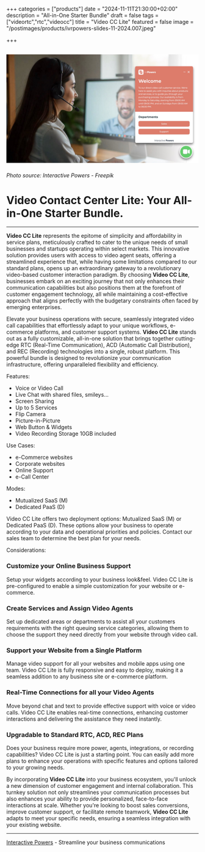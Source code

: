 +++
categories = ["products"]
date = "2024-11-11T21:30:00+02:00"
description = "All-in-One Starter Bundle"
draft = false
tags = ["videortc","rtc","videocc"]
title = "Video CC Lite"
featured = false
image = "/postimages/products/ivrpowers-slides-11-2024.007.jpeg"

+++

![Video CC Lite](/postimages/products/ivrpowers-slides-11-2024.007.jpeg)
-------
###### Photo source: Interactive Powers - Freepik

#	Video Contact Center Lite: Your All-in-One Starter Bundle.
---

 **Video CC Lite** represents the epitome of simplicity and affordability in service plans, meticulously crafted to cater to the unique needs of small businesses and startups operating within select markets. This innovative solution provides users with access to video agent seats, offering a streamlined experience that, while having some limitations compared to our standard plans, opens up an extraordinary gateway to a revolutionary video-based customer interaction paradigm. By choosing **Video CC Lite**, businesses embark on an exciting journey that not only enhances their communication capabilities but also positions them at the forefront of customer engagement technology, all while maintaining a cost-effective approach that aligns perfectly with the budgetary constraints often faced by emerging enterprises.

Elevate your business operations with secure, seamlessly integrated video call capabilities that effortlessly adapt to your unique workflows, e-commerce platforms, and customer support systems. **Video CC Lite** stands out as a fully customizable, all-in-one solution that brings together cutting-edge RTC (Real-Time Communication), ACD (Automatic Call Distribution), and REC (Recording) technologies into a single, robust platform. This powerful bundle is designed to revolutionize your communication infrastructure, offering unparalleled flexibility and efficiency.

Features:

- Voice or Video Call
- Live Chat with shared files, smileys…
- Screen Sharing
- Up to 5 Services
- Flip Camera
- Picture-in-Picture
- Web Button & Widgets
- Video Recording Storage 10GB included

Use Cases:

- e-Commerce websites
- Corporate websites
- Online Support
- e-Call Center

Modes:

- Mutualized SaaS (M)
- Dedicated PaaS (D)

Video CC Lite offers two deployment options: Mutualized SaaS (M) or Dedicated PaaS (D). These options allow your business to operate according to your data and operational priorities and policies. Contact our sales team to determine the best plan for your needs.

Considerations:

### Customize your Online Business Support

Setup your widgets according to your business look&feel. Video CC Lite is pre-configured to enable a simple customization for your website or e-commerce.

### **Create Services and Assign Video Agents**

Set up dedicated areas or departments to assist all your customers requirements with the right queuing service categories, allowing them to choose the support they need directly from your website through video call.

### **Support your Website from a Single Platform**

Manage video support for all your websites and mobile apps using one team. Video CC Lite is fully responsive and easy to deploy, making it a seamless addition to any business site or e-commerce platform.

### **Real-Time Connections for all your Video Agents**

Move beyond chat and text to provide effective support with voice or video calls. Video CC Lite enables real-time connections, enhancing customer interactions and delivering the assistance they need instantly.

### Upgradable to Standard RTC, ACD, REC Plans

Does your business require more power, agents, integrations, or recording capabilities? Video CC Lite is just a starting point. You can easily add more plans to enhance your operations with specific features and options tailored to your growing needs.

By incorporating **Video CC Lite** into your business ecosystem, you'll unlock a new dimension of customer engagement and internal collaboration. This turnkey solution not only streamlines your communication processes but also enhances your ability to provide personalized, face-to-face interactions at scale. Whether you're looking to boost sales conversions, improve customer support, or facilitate remote teamwork, **Video CC Lite** adapts to meet your specific needs, ensuring a seamless integration with your existing website.

---
[Interactive Powers](http://www.ivrpowers.com/) - Streamline your business communications
